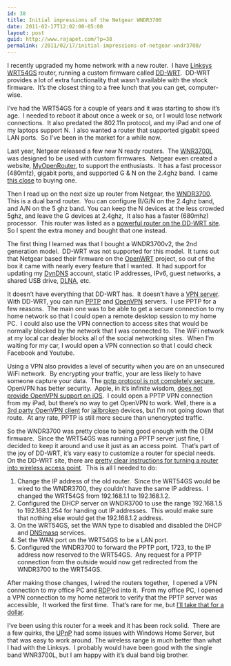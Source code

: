 ```yaml
---
id: 38
title: Initial impressions of the Netgear WNDR3700
date: 2011-02-17T12:02:00-05:00
layout: post
guid: http://www.rajapet.com/?p=38
permalink: /2011/02/17/initial-impressions-of-netgear-wndr3700/
---
```

I recently upgraded my home network with a new router.  I have [Linksys WRT54GS](http://en.wikipedia.org/wiki/Linksys_WRT54G_series) router, running a custom firmware called [DD-WRT](http://en.wikipedia.org/wiki/Dd-wrt).  DD-WRT provides a lot of extra functionality that wasn’t available with the stock firmware.  It’s the closest thing to a free lunch that you can get, computer-wise.

I’ve had the WRT54GS for a couple of years and it was starting to show it’s age.  I needed to reboot it about once a week or so, or I would lose network connections.  It also predated the 802.11n protocol, and my iPad and one of my laptops support N.  I also wanted a router that supported gigabit speed LAN ports.  So I’ve been in the market for a while now.

Last year, Netgear released a few new N ready routers.  The [WNR3700L](http://www.netgear.com/home/products/wirelessrouters/work-and-play/WNR3500L.aspx) was designed to be used with custom firmwares.  Netgear even created a website, [MyOpenRouter](http://www.myopenrouter.com/), to support the enthusiasts.  It has a fast processor (480mfz), gigabit ports, and supported G & N on the 2.4ghz band.  I came [this close](http://outfitnm.com/Images/this_close_man.jpg) to buying one.

Then I read up on the next size up router from Netgear, the [WNDR3700](http://www.netgear.com/home/products/wirelessrouters/high-performance/WNDR3700.aspx).  This is a dual band router.  You can configure B/G/N on the 2.4ghz band, and A/N on the 5 ghz band. You can keep the N devices at the less crowded 5ghz, and leave the G devices at 2.4ghz,  It also has a faster (680mhz) processor.  This router was listed as a [powerful router on the DD-WRT site](http://www.dd-wrt.com/wiki/index.php/Netgear_WNDR3700).  So I spent the extra money and bought that one instead.

The first thing I learned was that I bought a WNDR3700v2, the 2nd generation model.  DD-WRT was not supported for this model.  It turns out that Netgear based their firmware on the [OpenWRT](http://openwrt.org/) project, so out of the box it came with nearly every feature that I wanted.  It had support for updating my [DynDNS](http://www.dyndns.com/) account, static IP addresses, IPv6, guest networks, a shared USB drive, [DLNA](http://www.dlna.org/home), etc.

It doesn’t have everything that DD-WRT has.  It doesn’t have a [VPN server](http://en.wikipedia.org/wiki/Virtual_private_network).  With DD-WRT, you can run [PPTP](http://en.wikipedia.org/wiki/Point-to-Point_Tunneling_Protocol) and [OpenVPN](http://openvpn.net/) servers.  I use PPTP for a few reasons.  The main one was to be able to get a secure connection to my home network so that I could open a remote desktop session to my home PC.  I could also use the VPN connection to access sites that would be normally blocked by the network that I was connected to.  The WiFi network at my local car dealer blocks all of the social networking sites.  When I’m waiting for my car, I would open a VPN connection so that I could check Facebook and Youtube.

Using a VPN also provides a level of security when you are on an unsecured WiFi network.  By encrypting your traffic, your are less likely to have someone capture your data.  The [pptp protocol is not completely secure](http://pptpclient.sourceforge.net/protocol-security.phtml), OpenVPN has better security.  Apple, in it’s infinite wisdom, [does not provide OpenVPN support on iOS](http://discussions.apple.com/thread.jspa?threadID=1607496&tstart=0).  I could open a PPTP VPN connection from my iPad, but there’s no way to get OpenVPN to work. Well, there is a [3rd party OpenVPN client](http://www.guizmovpn.com/) for [jailbroken](http://en.wikipedia.org/wiki/IOS_jailbreaking) devices, but I’m not going down that route.  At any rate, PPTP is still more secure than unencrypted traffic.

So the WNDR3700 was pretty close to being good enough with the OEM firmware.  Since the WRT54GS was running a PPTP server just fine, I decided to keep it around and use it just as an access point.  That’s part of the joy of DD-WRT, it’s vary easy to customize a router for special needs.  On the DD-WRT site, there are [pretty clear instructions for turning a router into wireless access point](http://www.dd-wrt.com/wiki/index.php/Wireless_Access_Point).  This is all I needed to do:

  1. Change the IP address of the old router.  Since the WRT54GS would be wired to the WNDR3700, they couldn’t have the same IP address.  I changed the WRT54GS from 192.168.1.1 to 192.168.1.2.
  2. Configured the DHCP server on WNDR3700 to use the range 192.168.1.5 to 192.168.1.254 for handing out IP addresses.  This would make sure that nothing else would get the 192.168.1.2 address.
  3. On the WRT54GS, set the WAN type to disabled and disabled the DHCP and [DNSmasq](http://en.wikipedia.org/wiki/Dnsmasq) services.
  4. Set the WAN port on the WRT54GS to be a LAN port.
  5. Configured the WNDR3700 to forward the PPTP port, 1723, to the IP address now reserved to the WRT54GS.  Any request for a PPTP connection from the outside would now get redirected from the WNDR3700 to the WRT54GS.

After making those changes, I wired the routers together,  I opened a VPN connection to my office PC and [RDP](http://windows.microsoft.com/en-US/windows7/Remote-Desktop-Connection-frequently-asked-questions)’ed into it.  From my office PC, I opened a VPN connection to my home network to verify that the PPTP server was accessible,  It worked the first time.  That’s rare for me, but [I’ll take that for a dollar](http://www.kickstarter.com/projects/imaginationstation/detroit-needs-a-statue-of-robocop).

I’ve been using this router for a week and it has been rock solid.  There are a few quirks, the [UPnP](http://en.wikipedia.org/wiki/Universal_Plug_and_Play) had some issues with Windows Home Server, but that was easy to work around. The wireless range is much better than what I had with the Linksys.  I probably would have been good with the single band WNR3700L, but I am happy with it’s dual band big brother.